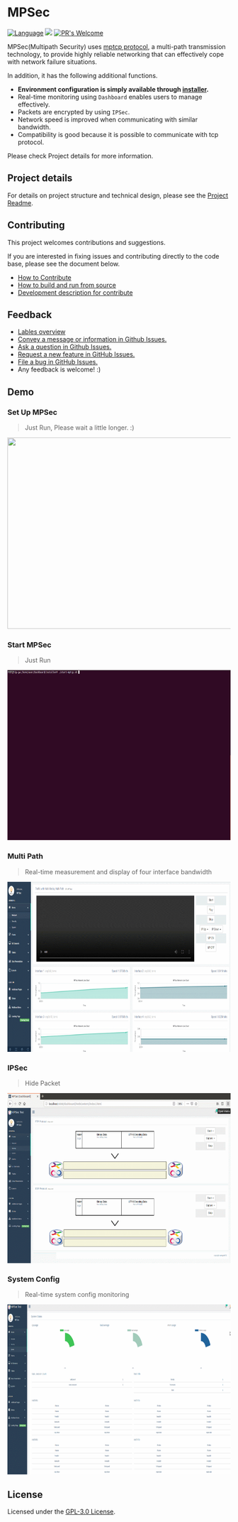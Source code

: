 # MPSec

[![Language](https://img.shields.io/badge/NaverFest-Finalist-brightgreen.svg)](https://github.com/D2CampusFest/6th)
[![](https://img.shields.io/github/issues-pr/MPSec/Dashboard.svg?colorB=orange)](https://github.com/MPSec/MPSec/pulls)
[![PR's Welcome](https://img.shields.io/badge/PRs%20-welcome-brightgreen.svg?colorB=yellow)](#contributing)


MPSec(Multipath Security) uses [mptcp protocol](https://github.com/multipath-tcp/mptcp), a multi-path transmission technology, to provide highly reliable networking that can effectively cope with network failure situations.

In addition, it has the following additional functions.
* **Environment configuration is simply available through [installer](https://github.com/MPSec/Dashboard/blob/master/readme/HowToBuild.md).**
* Real-time monitoring using `Dashboard` enables users to manage effectively.
* Packets are encrypted by using `IPSec`.
* Network speed is improved when communicating with similar bandwidth.
* Compatibility is good because it is possible to communicate with tcp protocol.

Please check Project details for more information.



## Project details

For details on project structure and technical design, please see the [Project Readme](/readme/Project_Readme.md).



## Contributing

This project welcomes contributions and suggestions. 

If you are interested in fixing issues and contributing directly to the code base, please see the document below.

* [How to Contribute](/readme/HowToContribute.md)
* [How to build and run from source](/readme/HowToBuild.md)
* [Development description for contribute](/readme/Dev.md)




## Feedback

* [Lables overview](https://github.com/MPSec/Dashboard/labels)
* [Convey a message or information in Github Issues.](https://github.com/MPSec/Dashboard/issues?utf8=%E2%9C%93&q=is%3Aopen+is%3Aissue+label%3Anotice)
* [Ask a question in Github Issues.](https://github.com/MPSec/Dashboard/issues?utf8=%E2%9C%93&q=is%3Aopen+is%3Aissue+label%3Aquestion)
* [Request a new feature in GitHub Issues.](https://github.com/MPSec/Dashboard/labels/new%20feature)
* [File a bug in GitHub Issues.](https://github.com/MPSec/Dashboard/issues?utf8=%E2%9C%93&q=is%3Aopen+is%3Aissue+label%3Abug)
* Any feedback is welcome! :)


## Demo

### Set Up MPSec

> Just Run, Please wait a little longer. :)

<p align="center">
   <img src="/md_images/set-up.gif" width="740px" height="431px"/>
</p>


### Start MPSec

> Just Run

<p align="center">
   <img src="/md_images/start_mpsec.gif" width="740px" height="383px"/>
</p>

### Multi Path

> Real-time measurement and display of four interface bandwidth

<p align="center">
   <img src="/md_images/demo_multipath.gif" width="740px" height="383px"/>
</p>

### IPSec

> Hide Packet

<p align="center">
   <img src="/md_images/demo_ipsec.gif" width="740px" height="383px"/>
</p>

### System Config

> Real-time system config monitoring

<p align="center">
   <img src="/md_images/system.gif" width="740px" height="383px"/>
</p>


## License

Licensed under the [GPL-3.0 License](/LICENSE).

